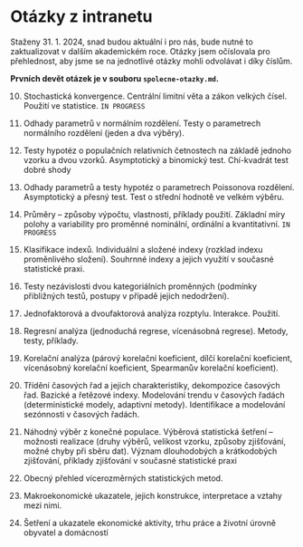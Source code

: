 # Otázky z intranetu 

Staženy 31. 1. 2024, snad budou aktuální i pro nás, bude nutné to zaktualizovat v dalším akademickém roce. 
Otázky jsem očíslovala pro přehlednost, aby jsme se na jednotlivé otázky mohli odvolávat i díky číslům.

**Prvních devět otázek je v souboru `spolecne-otazky.md`.**

10. Stochastická konvergence. Centrální limitní věta a zákon velkých čísel. Použití ve statistice. `IN PROGRESS`

1. Odhady parametrů v normálním rozdělení. Testy o parametrech normálního rozdělení (jeden a dva výběry).

1. Testy hypotéz o populačních relativních četnostech na základě jednoho vzorku a dvou vzorků. Asymptotický a binomický test. Chí-kvadrát test dobré shody

1. Odhady parametrů a testy hypotéz o parametrech Poissonova rozdělení. Asymptotický a přesný test. Test o střední hodnotě ve velkém výběru.

1. Průměry – způsoby výpočtu, vlastnosti, příklady použití. Základní míry polohy a variability pro proměnné nominální, ordinální a kvantitativní. `IN PROGRESS`

2. Klasifikace indexů. Individuální a složené indexy (rozklad indexu proměnlivého složení). Souhrnné indexy a jejich využití v současné statistické praxi.

3. Testy nezávislosti dvou kategoriálních proměnných (podmínky přibližných testů, postupy v případě jejich nedodržení).

4. Jednofaktorová a dvoufaktorová analýza rozptylu. Interakce. Použití.

5. Regresní analýza (jednoduchá regrese, vícenásobná regrese). Metody, testy, příklady.

6. Korelační analýza (párový korelační koeficient, dílčí korelační koeficient, vícenásobný korelační koeficient, Spearmanův korelační koeficient).

7. Třídění časových řad a jejich charakteristiky, dekompozice časových řad. Bazické a řetězové indexy. Modelování trendu v časových řadách (deterministické modely, adaptivní metody). Identifikace a modelování sezónnosti v časových řadách.

8. Náhodný výběr z konečné populace. Výběrová statistická šetření –možnosti realizace (druhy výběrů, velikost vzorku, způsoby zjišťování, možné chyby při sběru dat). Význam dlouhodobých a krátkodobých zjišťování, příklady zjišťování v současné statistické praxi

9.  Obecný přehled vícerozměrných statistických metod.

10. Makroekonomické ukazatele, jejich konstrukce, interpretace a vztahy mezi nimi.

11. Šetření a ukazatele ekonomické aktivity, trhu práce a životní úrovně obyvatel a domácností
